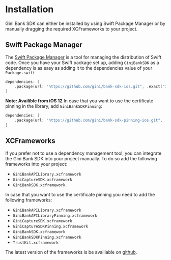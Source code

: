 Installation
=============================

Gini Bank SDK can either be installed by using Swift Package Manager or by manually dragging the required XCFrameworks to your project.

## Swift Package Manager

The [Swift Package Manager](https://swift.org/package-manager/)  is a tool for managing the distribution of Swift code.
Once you have your Swift package set up, adding `GiniBankSDK` as a dependency is as easy as adding it to the dependencies value of your `Package.swift`

```swift
dependencies: [
    .package(url: "https://github.com/gini/bank-sdk-ios.git", .exact("3.0.0-beta06"))
]
```
**Note: Availible from iOS 12**
In case that you want to use the certificate pinning in the library, add `GiniBankSDKPinning`:
```swift
dependencies: [
    .package(url: "https://github.com/gini/bank-sdk-pinning-ios.git", .exact("3.0.0-beta06"))
]
```

## XCFrameworks

If you prefer not to use a dependency management tool, you can integrate the Gini Bank SDK into your project manually.
To do so add the following frameworks into your project: 
- `GiniBankAPILibrary.xcframework`
- `GiniCaptureSDK.xcframework`
- `GiniBankSDK.xcframework`.

In case that you want to use the certificate pinning you need to add the following frameworks:
 - `GiniBankAPILibrary.xcframework`
 - `GiniBankAPILibraryPinning.xcframework`
 - `GiniCaptureSDK.xcframework`
 - `GiniCaptureSDKPinning.xcframework`
 - `GiniBankSDK.xcframework`
 - `GiniBankSDKPinning.xcframework`
 - `TrustKit.xcframework`

 The latest version of the frameworks is be availiable on [github](https://github.com/gini/gini-mobile-ios/releases/tag/GiniBankSDK%3B1.11.2).

